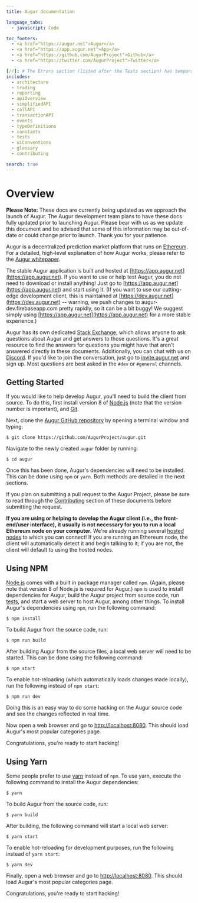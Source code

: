 ```yaml
---
title: Augur documentation

language_tabs:
  - javascript: Code

toc_footers:
  - <a href="https://augur.net">Augur</a>
  - <a href="https://app.augur.net">App</a>
  - <a href="https://github.com/AugurProject">Github</a>
  - <a href="https://twitter.com/AugurProject">Twitter</a>

[//]: # The Errors section (listed after the Tests section) has temporarily been removed from the sidebar menu. Once the errors have been better organized, and the _errors.md page has been updated, it should be reinstated to the menu.
includes:
  - architecture
  - trading
  - reporting
  - apiOverview
  - simplifiedAPI
  - callAPI
  - transactionAPI
  - events
  - typeDefinitions
  - constants
  - tests
  - uiConventions
  - glossary
  - contributing

search: true
---
```

Overview
========
<aside class="notice"><b>Please Note:</b> These docs are currently being updated as we approach the launch of Augur. The Augur development team plans to have these docs fully updated prior to launching Augur. Please bear with us as we update this document and be advised that some of this information may be out-of-date or could change prior to launch. Thank you for your patience.</aside>

Augur is a decentralized prediction market platform that runs on [Ethereum](https://www.ethereum.org). For a detailed, high-level explanation of how Augur works, please refer to the [Augur whitepaper](http://www.augur.net/whitepaper.pdf).

The stable Augur application is built and hosted at [https://app.augur.net](https://app.augur.net). If you want to use or help test Augur, you do not need to download or install anything! Just go to [https://app.augur.net](https://app.augur.net) and start using it. (If you want to use our cutting-edge development client, this is maintained at [https://dev.augur.net](https://dev.augur.net) -- warning, we push changes to augur-dev.firebaseapp.com pretty rapidly, so it can be a bit buggy! We suggest simply using [https://app.augur.net](https://app.augur.net) for a more stable experience.)

Augur has its own dedicated [Stack Exchange](https://augur.stackexchange.com), which allows anyone to ask questions about Augur and get answers to those questions. It's a great resource to find the answers for questions you might have that aren't answered directly in these documents. Additionally, you can chat with us on [Discord](https://discordapp.com). If you'd like to join the conversation, just go to [invite.augur.net](http://invite.augur.net) and sign up. Most questions are best asked in the `#dev` or `#general` channels.

Getting Started
---------------

If you would like to help develop Augur, you'll need to build the client from source. To do this, first install version 8 of [Node.js](https://nodejs.org/) (note that the version number is important), and [Git](https://git-scm.com/downloads).

Next, clone the [Augur GitHub repository](https://github.com/AugurProject/augur) by opening a terminal window and typing:

`$ git clone https://github.com/AugurProject/augur.git`

Navigate to the newly created `augur` folder by running:

`$ cd augur`

Once this has been done, Augur's dependencies will need to be installed. This can be done using `npm` or `yarn`. Both methods are detailed in the next sections.

If you plan on submitting a pull request to the Augur Project, please be sure to read through the [Contributing](#contributing) section of these documents before submitting the request.

<aside class="notice"><b>If you are using or helping to develop the Augur client (i.e., the front-end/user interface), it usually is not necessary for you to run a local Ethereum node on your computer.</b> We're already running several <a href="#hosted-node">hosted nodes</a> to which you can connect! If you are running an Ethereum node, the client will automatically detect it and begin talking to it; if you are not, the client will default to using the hosted nodes.</aside>

Using NPM
---------
[Node.js](https://nodejs.org/) comes with a built in package manager called `npm`. (Again, please note that version 8 of Node.js is required for Augur.) `npm` is used to install dependencies for Augur, build the Augur project from source code, run [tests](#tests), and start a web server to host Augur, among other things. To install Augur's dependencies using `npm`, run the following command:

`$ npm install`

To build Augur from the source code, run:

`$ npm run build`

After building Augur from the source files, a local web server will need to be started. This can be done using the following command:

`$ npm start`

To enable hot-reloading (which automatically loads changes made locally), run the following instead of `npm start`:

`$ npm run dev`

Doing this is an easy way to do some hacking on the Augur source code and see the changes reflected in real time.

Now open a web browser and go to [http://localhost:8080](http://localhost:8080). This should load Augur's most popular categories page. 

Congratulations, you're ready to start hacking!

Using Yarn
----------
Some people prefer to use [yarn](https://yarnpkg.com/en/) instead of `npm`. To use yarn, execute the following command to install the Augur dependencies:

`$ yarn`

To build Augur from the source code, run:

`$ yarn build`

After building, the following command will start a local web server:

`$ yarn start`

To enable hot-reloading for development purposes, run the following instead of `yarn start`:

`$ yarn dev`

Finally, open a web browser and go to [http://localhost:8080](http://localhost:8080). This should load Augur's most popular categories page.  

Congratulations, you're ready to start hacking!
